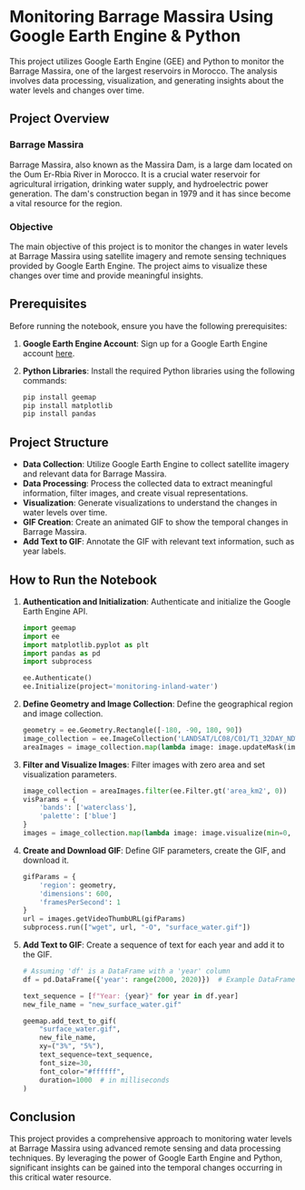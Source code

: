 # Monitoring Barrage Massira Using Google Earth Engine & Python

This project utilizes Google Earth Engine (GEE) and Python to monitor the Barrage Massira, one of the largest reservoirs in Morocco. The analysis involves data processing, visualization, and generating insights about the water levels and changes over time.

## Project Overview

### Barrage Massira

Barrage Massira, also known as the Massira Dam, is a large dam located on the Oum Er-Rbia River in Morocco. It is a crucial water reservoir for agricultural irrigation, drinking water supply, and hydroelectric power generation. The dam's construction began in 1979 and it has since become a vital resource for the region.

### Objective

The main objective of this project is to monitor the changes in water levels at Barrage Massira using satellite imagery and remote sensing techniques provided by Google Earth Engine. The project aims to visualize these changes over time and provide meaningful insights.

## Prerequisites

Before running the notebook, ensure you have the following prerequisites:

1. **Google Earth Engine Account**: Sign up for a Google Earth Engine account [here](https://earthengine.google.com/signup/).
2. **Python Libraries**: Install the required Python libraries using the following commands:

    ```bash
    pip install geemap
    pip install matplotlib
    pip install pandas
    ```

## Project Structure

- **Data Collection**: Utilize Google Earth Engine to collect satellite imagery and relevant data for Barrage Massira.
- **Data Processing**: Process the collected data to extract meaningful information, filter images, and create visual representations.
- **Visualization**: Generate visualizations to understand the changes in water levels over time.
- **GIF Creation**: Create an animated GIF to show the temporal changes in Barrage Massira.
- **Add Text to GIF**: Annotate the GIF with relevant text information, such as year labels.

## How to Run the Notebook

1. **Authentication and Initialization**: Authenticate and initialize the Google Earth Engine API.

    ```python
    import geemap
    import ee
    import matplotlib.pyplot as plt
    import pandas as pd
    import subprocess

    ee.Authenticate()
    ee.Initialize(project='monitoring-inland-water')
    ```

2. **Define Geometry and Image Collection**: Define the geographical region and image collection.

    ```python
    geometry = ee.Geometry.Rectangle([-180, -90, 180, 90])
    image_collection = ee.ImageCollection('LANDSAT/LC08/C01/T1_32DAY_NDWI')
    areaImages = image_collection.map(lambda image: image.updateMask(image.select('waterclass').gt(0)))
    ```

3. **Filter and Visualize Images**: Filter images with zero area and set visualization parameters.

    ```python
    image_collection = areaImages.filter(ee.Filter.gt('area_km2', 0))
    visParams = {
        'bands': ['waterclass'],
        'palette': ['blue']
    }
    images = image_collection.map(lambda image: image.visualize(min=0, max=1, palette=['black', 'blue']).selfMask())
    ```

4. **Create and Download GIF**: Define GIF parameters, create the GIF, and download it.

    ```python
    gifParams = {
        'region': geometry,
        'dimensions': 600,
        'framesPerSecond': 1
    }
    url = images.getVideoThumbURL(gifParams)
    subprocess.run(["wget", url, "-O", "surface_water.gif"])
    ```

5. **Add Text to GIF**: Create a sequence of text for each year and add it to the GIF.

    ```python
    # Assuming 'df' is a DataFrame with a 'year' column
    df = pd.DataFrame({'year': range(2000, 2020)})  # Example DataFrame, replace with your actual data

    text_sequence = [f"Year: {year}" for year in df.year]
    new_file_name = "new_surface_water.gif"

    geemap.add_text_to_gif(
        "surface_water.gif",
        new_file_name,
        xy=("3%", "5%"),
        text_sequence=text_sequence,
        font_size=30,
        font_color="#ffffff",
        duration=1000  # in milliseconds
    )
    ```

## Conclusion

This project provides a comprehensive approach to monitoring water levels at Barrage Massira using advanced remote sensing and data processing techniques. By leveraging the power of Google Earth Engine and Python, significant insights can be gained into the temporal changes occurring in this critical water resource.
